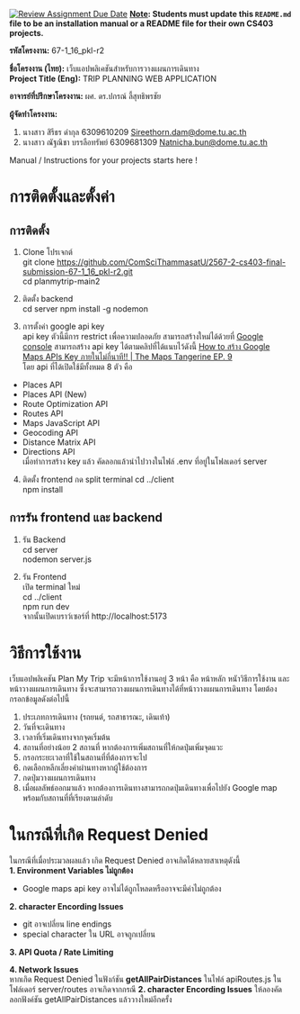 [![Review Assignment Due Date](https://classroom.github.com/assets/deadline-readme-button-22041afd0340ce965d47ae6ef1cefeee28c7c493a6346c4f15d667ab976d596c.svg)](https://classroom.github.com/a/w8H8oomW)
**<ins>Note</ins>: Students must update this `README.md` file to be an installation manual or a README file for their own CS403 projects.**

**รหัสโครงงาน:** 67-1_16_pkl-r2

**ชื่อโครงงาน (ไทย):** เว็บแอปพลิเคชันสำหรับการวางแผนการเดินทาง  
**Project Title (Eng):** TRIP PLANNING WEB APPLICATION

**อาจารย์ที่ปรึกษาโครงงาน:** ผศ. ดร.ปกรณ์ ลี้สุทธิพรชัย
 

**ผู้จัดทำโครงงาน:** 
1. นางสาว สิรีธร ดำกุล 6309610209  Sireethorn.dam@dome.tu.ac.th
2. นางสาว ณัฐณิชา บรรลือทรัพย์ 6309681309 Natnicha.bun@dome.tu.ac.th

   
Manual / Instructions for your projects starts here !

# การติดตั้งและตั้งค่า 

## การติดตั้ง  
1. Clone โปรเจกต์  
git clone https://github.com/ComSciThammasatU/2567-2-cs403-final-submission-67-1_16_pkl-r2.git  
cd planmytrip-main2  

2. ติดตั้ง backend  
cd server
npm install -g nodemon

3. การตั้งค่า google api key  
api key ตัวนี้มีการ restrict เพื่อความปลอดภัย สามารถสร้างใหม่ได้ด้วยที่ [Google console](https://console.cloud.google.com) สามารถสร้าง api key ได้ตามคลิปที่ได้แนบไว้ดังนี้ [How to สร้าง Google Maps APIs Key ภายในไม่กี่นาที!! | The Maps Tangerine EP. 9](https://youtu.be/MtltbXoDQ5M?si=pcal7bDrFEo4Ggr4)  
โดย api ที่ได้เปิดใช้มีทั้งหมด 8 ตัว คือ 
- Places API
- Places API (New)
- Route Optimization API
- Routes API
- Maps JavaScript API
- Geocoding API
- Distance Matrix API
- Directions API   
เมื่อทำการสร้าง key แล้ว คัดลอกแล้วนำไปวางในไฟล์ .env ที่อยู่ในโฟลเดอร์ server


4. ติดตั้ง frontend
กด split terminal
cd ../client  
npm install  

## การรัน frontend และ backend   
1. รัน Backend  
cd  server  
nodemon server.js  

2. รัน Frontend  
เปิด terminal ใหม่  
cd ../client  
npm run dev  
จากนั้นเปิดเบราว์เซอร์ที่ http://localhost:5173 


# วิธีการใช้งาน
เว็บแอปพลิเคชัน Plan My Trip จะมีหน้าการใช้งานอยู่ 3 หน้า คือ หน้าหลัก หนัาวิธีการใช้งาน และหน้าวางแผนการเดินทาง ซึ่งจะสามารถวางแผนการเดินทางได้ที่หน้าวางแผนการเดินทาง โดยต้องกรอกข้อมูลดังต่อไปนี้  
1. ประเภทการเดินทาง (รถยนต์, รถสาธารณะ, เดินเท้า)  
2. วันที่จะเดินทาง  
3. เวลาที่เริ่มเดินทางจากจุดเริ่มต้น  
4. สถานที่อย่างน้อย 2 สถานที่ หากต้องการเพิ่มสถานที่ให้กดปุ่มเพิ่มจุดแวะ  
5. กรอกระยะเวลาที่ใช้ในสถานที่ที่ต้องการจะไป  
6. กดเลือกหลีกเลี่ยงค่าผ่านทางหากผู้ใช้ต้องการ  
7. กดปุ่มวางแผนการเดินทาง  
8. เมื่อผลลัพธ์ออกมาแล้ว หากต้องการเดินทางสามารถกดปุ่มเดินทางเพื่อไปยัง Google map พร้อมกับสถานที่ที่เรียงตามลำดับ


# ในกรณีที่เกิด Request Denied
ในกรณีที่เมื่อประมวลผลแล้ว เกิด Request Denied อาจเกิดได้หลายสาเหตุดังนี้  
**1. Environment Variables ไม่ถูกต้อง**  
- Google maps api key อาจไม่ได้ถูกโหลดหรืออาจจะมีค่าไม่ถูกต้อง

   
**2. character Encording Issues**  
- git อาจเปลี่ยน line endings  
- special character ใน URL อาจถูกเปลี่ยน

 
**3. API Quota / Rate Limiting**  


**4. Network Issues**  
หากเกิด Request Denied ในฟังก์ชัน **getAllPairDistances** ในไฟล์ apiRoutes.js ในโฟล์เดอร์ server/routes อาจเกิดจากกรณี **2. character Encording Issues** ให้ลองคัดลอกฟังค์ชัน getAllPairDistances แล้ววางใหม่อีกครั้ง
